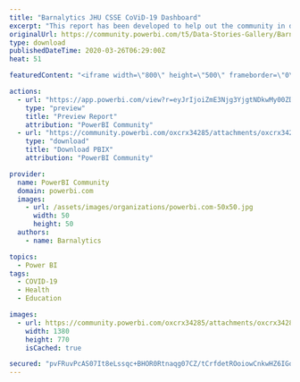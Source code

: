 ```yaml
---
title: "Barnalytics JHU CSSE CoViD-19 Dashboard"
excerpt: "This report has been developed to help out the community in demonstrating how to connect to the JHU CSSE CoViD-19 dataset stored on Github ("
originalUrl: https://community.powerbi.com/t5/Data-Stories-Gallery/Barnalytics-JHU-CSSE-CoViD-19-Dashboard/m-p/993401
type: download
publishedDateTime: 2020-03-26T06:29:00Z
heat: 51

featuredContent: "<iframe width=\"800\" height=\"500\" frameborder=\"0\" src=\"https://app.powerbi.com/view?r=eyJrIjoiZmE3Njg3YjgtNDkwMy00ZDAxLWJhMDItMzgzZjJlMDgyMGNiIiwidCI6IjdlMzVhYmUwLTZiNWYtNDA2Ni04ZTdjLTg4Y2JiNmQwN2I2YyJ9\"></iframe>"

actions:
  - url: "https://app.powerbi.com/view?r=eyJrIjoiZmE3Njg3YjgtNDkwMy00ZDAxLWJhMDItMzgzZjJlMDgyMGNiIiwidCI6IjdlMzVhYmUwLTZiNWYtNDA2Ni04ZTdjLTg4Y2JiNmQwN2I2YyJ9"
    type: "preview"
    title: "Preview Report"
    attribution: "PowerBI Community"
  - url: "https://community.powerbi.com/oxcrx34285/attachments/oxcrx34285/DataStoriesGallery/3571/2/Barnalytics%20CoViD-19.pbix"
    type: "download"
    title: "Download PBIX"
    attribution: "PowerBI Community"

provider:
  name: PowerBI Community
  domain: powerbi.com
  images:
    - url: /assets/images/organizations/powerbi.com-50x50.jpg
      width: 50
      height: 50
  authors:
    - name: Barnalytics

topics:
  - Power BI
tags:
  - COVID-19
  - Health
  - Education

images:
  - url: https://community.powerbi.com/oxcrx34285/attachments/oxcrx34285/DataStoriesGallery/3571/1/Annotation%202020-03-23%20180326.png
    width: 1380
    height: 770
    isCached: true

secured: "pvFRuvPcAS07It8eLssqc+BHOR0Rtnaqg07CZ/tCrfdetROoiowCnkwHZ6IGo8wwLlpQqXNRsY2SorRX3LxIxNnGQkujf/neLO3+szK2rqVmw4lqcd91S+4eEw21hlkC/+PxaYKNFxHczQtYz7fird+UagQGwRwrdYx4rrDPkmIZohBTzl/7VNkEsCxz531sSkJcknpCjkOAxww7ncbYHJCn7YYNnWLfBj7Of4ko0qJQtewS+d8h4m3eG1na9y+7SlXp2+6XNsvvyDOVFbjn1t2qUUUo7DeS/4CNXCoJ4k+D1nG46P+HCEo++HgUtWSfSvBnOwhfvPhTITUfc+qDajp+0/7GJXkt160xaz+ifm7TnghImyP+iOc8ujFlay/iUSkvD50DQ13sEFSd/pL8eQ==;EqtLNShtstjsPjvYNGv83w=="
---
```



